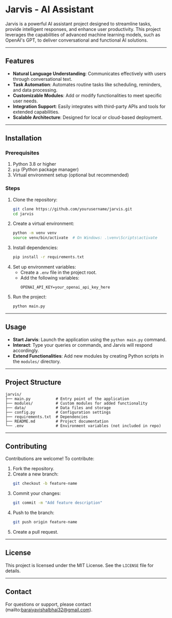 # Jarvis - AI Assistant

Jarvis is a powerful AI assistant project designed to streamline tasks, provide intelligent responses, and enhance user productivity. This project leverages the capabilities of advanced machine learning models, such as OpenAI's GPT, to deliver conversational and functional AI solutions.

---

## Features
- **Natural Language Understanding**: Communicates effectively with users through conversational text.
- **Task Automation**: Automates routine tasks like scheduling, reminders, and data processing.
- **Customizable Modules**: Add or modify functionalities to meet specific user needs.
- **Integration Support**: Easily integrates with third-party APIs and tools for extended capabilities.
- **Scalable Architecture**: Designed for local or cloud-based deployment.

---

## Installation

### Prerequisites
1. Python 3.8 or higher
2. `pip` (Python package manager)
3. Virtual environment setup (optional but recommended)

### Steps
1. Clone the repository:
   ```bash
   git clone https://github.com/yourusername/jarvis.git
   cd jarvis
   ```
2. Create a virtual environment:
   ```bash
   python -m venv venv
   source venv/bin/activate  # On Windows: .\venv\Scripts\activate
   ```
3. Install dependencies:
   ```bash
   pip install -r requirements.txt
   ```
4. Set up environment variables:
   - Create a `.env` file in the project root.
   - Add the following variables:
     ```env
     OPENAI_API_KEY=your_openai_api_key_here
     ```
5. Run the project:
   ```bash
   python main.py
   ```

---

## Usage
- **Start Jarvis**: Launch the application using the `python main.py` command.
- **Interact**: Type your queries or commands, and Jarvis will respond accordingly.
- **Extend Functionalities**: Add new modules by creating Python scripts in the `modules/` directory.

---

## Project Structure
```
jarvis/
├── main.py           # Entry point of the application
├── modules/          # Custom modules for added functionality
├── data/             # Data files and storage
├── config.py         # Configuration settings
├── requirements.txt  # Dependencies
├── README.md         # Project documentation
└── .env              # Environment variables (not included in repo)
```

---

## Contributing
Contributions are welcome! To contribute:
1. Fork the repository.
2. Create a new branch:
   ```bash
   git checkout -b feature-name
   ```
3. Commit your changes:
   ```bash
   git commit -m "Add feature description"
   ```
4. Push to the branch:
   ```bash
   git push origin feature-name
   ```
5. Create a pull request.

---

## License
This project is licensed under the MIT License. See the `LICENSE` file for details.

---

## Contact
For questions or support, please contact (mailto:baraiyavishalbhai32@gmail.com).

